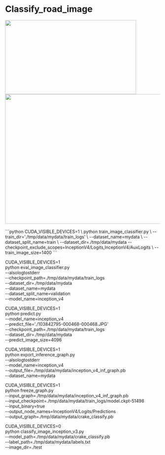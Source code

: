 # Classify_road_image
<img src="https://github.com/ZGX010/Classify_road_image/blob/master/doc/classimage.gif" width=425 height=240 />
<br>
<div align=center><img width="720" height="420" src="https://github.com/ZGX010/Classify_road_image/blob/master/doc/classimage.gif"/></div>
<br>
```python
CUDA_VISIBLE_DEVICES=1 \
python train_image_classifier.py \
--train_dir='./tmp/data/mydata/train_logs' \
--dataset_name=mydata \
--dataset_split_name=train \
--dataset_dir=./tmp/data/mydata
--checkpoint_exclude_scopes=InceptionV4/Logits,InceptionV4/AuxLogits \
--train_image_size=1400
```

CUDA_VISIBLE_DEVICES=1 \
python eval_image_classifier.py \
--alsologtostderr \
--checkpoint_path=./tmp/data/mydata/train_logs \
--dataset_dir=./tmp/data/mydata \
--dataset_name=mydata \
--dataset_split_name=validation \
--model_name=inception_v4

CUDA_VISIBLE_DEVICES=1 \
python predict.py \
--model_name=inception_v4 \
--predict_file='./103842795-000468-000468.JPG' \
--checkpoint_path=./tmp/data/mydata/train_logs \
--dataset_dir=./tmp/data/mydata \
--predict_image_size=4096

CUDA_VISIBLE_DEVICES=1 \
python export_inference_graph.py \
--alsologtostderr \
--model_name=inception_v4 \
--output_file=./tmp/data/mydata/inception_v4_inf_graph.pb \
--dataset_name=mydata

CUDA_VISIBLE_DEVICES=1 \
python freeze_graph.py \
--input_graph=./tmp/data/mydata/inception_v4_inf_graph.pb \
--input_checkpoint=./tmp/data/mydata/train_logs/model.ckpt-51498 \
--input_binary=true \
--output_node_names=InceptionV4/Logits/Predictions \
--output_graph=./tmp/data/mydata/crake_classify.pb

CUDA_VISIBLE_DEVICES=0 \
python classify_image_inception_v3.py \
--model_path=./tmp/data/mydata/crake_classify.pb \
--label_path=./tmp/data/mydata/labels.txt \
--image_dir=./test
